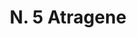 ---
title: "N. 5 Atragene"
permalink: "/edition/plant005/"
plant-name: "N. 5"
plant-number: "005"
plant-xml: "/assets/xml/plant005.xml"
plant-img1: "/assets/img/plant005_verso.jpg"
plant-img2: "/assets/img/plant005.jpg"
plant-title: "N. 5 Atragene"
plant-taxon-link: "http://www.worldfloraonline.org/taxon/wfo-0000610926 http://www.plantsoftheworldonline.org/taxon/urn:lsid:ipni.org:names:319145-2"
plant-taxon-content: "WFO Kew"
layout: single-xml
---